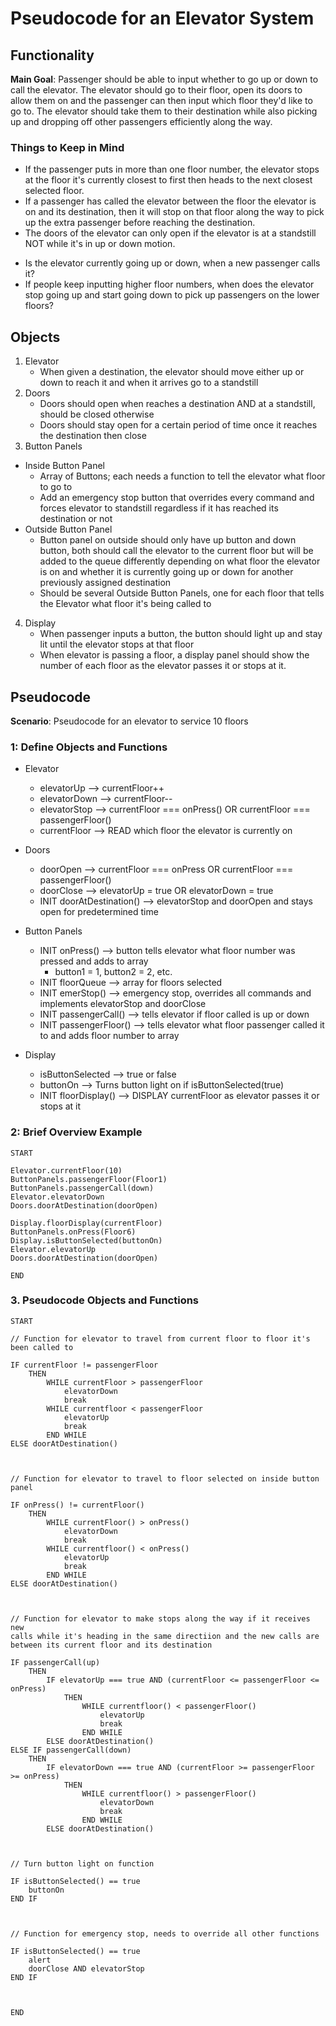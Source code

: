# Pseudocode for an Elevator System
## Functionality

**Main Goal**: Passenger should be able to input whether to go up or down to call the elevator. The elevator should go to their floor, open its doors to allow them on and the passenger can then input which floor they'd like to go to. The elevator should take them to their destination while also picking up and dropping off other passengers efficiently along the way.

### **Things to Keep in Mind**
* If the passenger puts in more than one floor number, the elevator stops at the floor it's currently closest to first then heads to the next closest selected floor.
* If a passenger has called the elevator between the floor the elevator is on and its destination, then it will stop on that floor along the way to pick up the extra passenger before reaching the destination.
* The doors of the elevator can only open if the elevator is at a standstill NOT while it's in up or down motion.
- Is the elevator currently going up or down, when a new passenger calls it?
- If people keep inputting higher floor numbers, when does the elevator stop going up and start going down to pick up passengers on the lower floors?

## Objects
1. Elevator
    * When given a destination, the elevator should move either up or down to reach it and when it arrives go to a standstill
2. Doors
    * Doors should open when reaches a destination AND at a standstill, should be closed otherwise
    * Doors should stay open for a certain period of time once it reaches the destination then close
3. Button Panels
* Inside Button Panel
    * Array of Buttons; each needs a function to tell the elevator what floor to go to
    * Add an emergency stop button that overrides every command and forces elevator to standstill regardless if it has reached its destination or not
* Outside Button Panel
    * Button panel on outside should only have up button and down button, both should call the elevator to the current floor but will be added to the queue differently depending on what floor the elevator is on and whether it is currently going up or down for another previously assigned destination
    * Should be several Outside Button Panels, one for each floor that tells the Elevator what floor it's being called to
4. Display
    * When passenger inputs a button, the button should light up and stay lit until the elevator stops at that floor
    * When elevator is passing a floor, a display panel should show the number of each floor as the elevator passes it or stops at it.

## Pseudocode

**Scenario**: Pseudocode for an elevator to service 10 floors

### 1: Define Objects and Functions

* Elevator  
    * elevatorUp  --> currentFloor++
    * elevatorDown  --> currentFloor--
    * elevatorStop  --> currentFloor === onPress() OR currentFloor === passengerFloor()
    * currentFloor  --> READ which floor the elevator is currently on

* Doors
    * doorOpen --> currentFloor === onPress OR currentFloor === passengerFloor()
    * doorClose  --> elevatorUp = true OR elevatorDown = true
    * INIT doorAtDestination()  --> elevatorStop and doorOpen and stays open for predetermined time

* Button Panels
    * INIT onPress()  --> button tells elevator what floor number was pressed and adds to array
        * button1 = 1, button2 = 2, etc.
    * INIT floorQueue  --> array for floors selected
    * INIT emerStop()  --> emergency stop, overrides all commands and implements elevatorStop and doorClose  
 
    - INIT passengerCall() --> tells elevator if floor called is up or down
    - INIT passengerFloor() --> tells elevator what floor passenger called it to and adds floor number to array

* Display
    * isButtonSelected  --> true or false
    * buttonOn --> Turns button light on if isButtonSelected(true)
    * INIT floorDisplay()  --> DISPLAY currentFloor as elevator passes it or stops at it


### 2: Brief Overview Example
```
START

Elevator.currentFloor(10)
ButtonPanels.passengerFloor(Floor1)
ButtonPanels.passengerCall(down)
Elevator.elevatorDown
Doors.doorAtDestination(doorOpen)

Display.floorDisplay(currentFloor)
ButtonPanels.onPress(Floor6)
Display.isButtonSelected(buttonOn)
Elevator.elevatorUp
Doors.doorAtDestination(doorOpen)

END
```

### 3. Pseudocode Objects and Functions
```
START

// Function for elevator to travel from current floor to floor it's been called to

IF currentFloor != passengerFloor
    THEN 
        WHILE currentFloor > passengerFloor
            elevatorDown
            break
        WHILE currentfloor < passengerFloor
            elevatorUp
            break
        END WHILE
ELSE doorAtDestination()



// Function for elevator to travel to floor selected on inside button panel

IF onPress() != currentFloor()
    THEN 
        WHILE currentFloor() > onPress()
            elevatorDown
            break        
        WHILE currentfloor() < onPress()
            elevatorUp
            break        
        END WHILE        
ELSE doorAtDestination()                



// Function for elevator to make stops along the way if it receives new 
calls while it's heading in the same directiion and the new calls are 
between its current floor and its destination

IF passengerCall(up)
    THEN 
        IF elevatorUp === true AND (currentFloor <= passengerFloor <= onPress)
            THEN
                WHILE currentfloor() < passengerFloor()
                    elevatorUp
                    break
                END WHILE
        ELSE doorAtDestination()
ELSE IF passengerCall(down)
    THEN 
        IF elevatorDown === true AND (currentFloor >= passengerFloor >= onPress)
            THEN
                WHILE currentfloor() > passengerFloor()
                    elevatorDown
                    break
                END WHILE
        ELSE doorAtDestination()



// Turn button light on function

IF isButtonSelected() == true  
    buttonOn
END IF 



// Function for emergency stop, needs to override all other functions

IF isButtonSelected() == true
    alert
    doorClose AND elevatorStop
END IF



END
```

